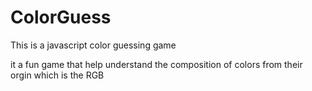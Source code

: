 # ColorGuess
This is a javascript color guessing game
<p>
  it a fun game that help understand the composition of colors from their orgin which is the RGB</p>
